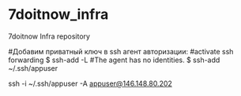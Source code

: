 # 7doitnow_infra
7doitnow Infra repository




#Добавим приватный ключ в ssh агент авторизации:
#activate ssh forwarding
$ ssh-add -L
#The agent has no identities.
$ ssh-add ~/.ssh/appuser

ssh -i ~/.ssh/appuser -A appuser@146.148.80.202
